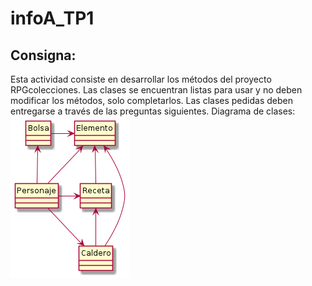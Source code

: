 # infoA_TP1
## Consigna:

Esta actividad consiste en desarrollar los métodos del proyecto RPGcolecciones. Las clases se encuentran listas para usar y no deben modificar los métodos, solo completarlos. Las clases pedidas deben entregarse a través de las preguntas siguientes.
Diagrama de clases:
![uml](uml.png)

